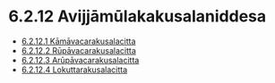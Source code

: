 # 6.2.12 Avijjāmūlakakusalaniddesa

* [6.2.12.1 Kāmāvacarakusalacitta](6.2.12/6.2.12.1.md)
* [6.2.12.2 Rūpāvacarakusalacitta](6.2.12/6.2.12.2.md)
* [6.2.12.3 Arūpāvacarakusalacitta](6.2.12/6.2.12.3.md)
* [6.2.12.4 Lokuttarakusalacitta](6.2.12/6.2.12.4.md)
